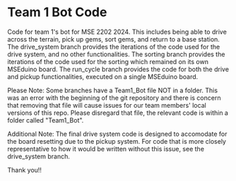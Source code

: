 # Team 1 Bot Code
Code for team 1's bot for MSE 2202 2024. This includes being able to drive across the terrain, pick up gems, sort gems, and return to a base station.
The drive_system branch provides the iterations of the code used for the drive system, and no other functionalities.
The sorting branch provides the iterations of the code used for the sorting which remained on its own MSEduino board.
The run_cycle branch provides the code for both the drive and pickup functionalities, executed on a single MSEduino board.

Please Note: Some branches have a Team1_Bot file NOT in a folder. This was an error with the beginning of the git repository and there is concern that removing that file will cause issues for our team members' local versions of this repo. Please disregard that file, the relevant code is within a folder called "Team1_Bot".

Additional Note: The final drive system code is designed to accomodate for the board resetting due to the pickup system. For code that is more closely representative to how it would be written without this issue, see the drive_system branch.

Thank you!!

